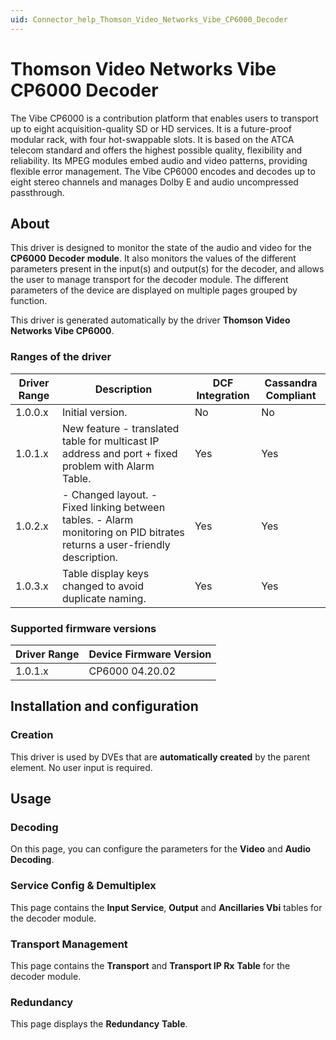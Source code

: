 ```yaml
---
uid: Connector_help_Thomson_Video_Networks_Vibe_CP6000_Decoder
---
```


# Thomson Video Networks Vibe CP6000 Decoder

The Vibe CP6000 is a contribution platform that enables users to transport up to eight acquisition-quality SD or HD services. It is a future-proof modular rack, with four hot-swappable slots. It is based on the ATCA telecom standard and offers the highest possible quality, flexibility and reliability. Its MPEG modules embed audio and video patterns, providing flexible error management. The Vibe CP6000 encodes and decodes up to eight stereo channels and manages Dolby E and audio uncompressed passthrough.

## About

This driver is designed to monitor the state of the audio and video for the **CP6000** **Decoder** **module**. It also monitors the values of the different parameters present in the input(s) and output(s) for the decoder, and allows the user to manage transport for the decoder module. The different parameters of the device are displayed on multiple pages grouped by function.

This driver is generated automatically by the driver **Thomson Video Networks Vibe CP6000**.

### Ranges of the driver

| **Driver Range** | **Description**                                                                                                            | **DCF Integration** | **Cassandra Compliant** |
|------------------|----------------------------------------------------------------------------------------------------------------------------|---------------------|-------------------------|
| 1.0.0.x          | Initial version.                                                                                                           | No                  | No                      |
| 1.0.1.x          | New feature - translated table for multicast IP address and port + fixed problem with Alarm Table.                         | Yes                 | Yes                     |
| 1.0.2.x          | \- Changed layout. - Fixed linking between tables. - Alarm monitoring on PID bitrates returns a user-friendly description. | Yes                 | Yes                     |
| 1.0.3.x          | Table display keys changed to avoid duplicate naming.                                                                      | Yes                 | Yes                     |

### Supported firmware versions

| **Driver Range** | **Device Firmware Version** |
|------------------|-----------------------------|
| 1.0.1.x          | CP6000 04.20.02             |

## Installation and configuration

### Creation

This driver is used by DVEs that are **automatically created** by the parent element. No user input is required.

## Usage

### Decoding

On this page, you can configure the parameters for the **Video** and **Audio** **Decoding**.

### Service Config & Demultiplex

This page contains the **Input Service**, **Output** and **Ancillaries Vbi** tables for the decoder module.

### Transport Management

This page contains the **Transport** and **Transport IP Rx** **Table** for the decoder module.

### Redundancy

This page displays the **Redundancy** **Table**.
